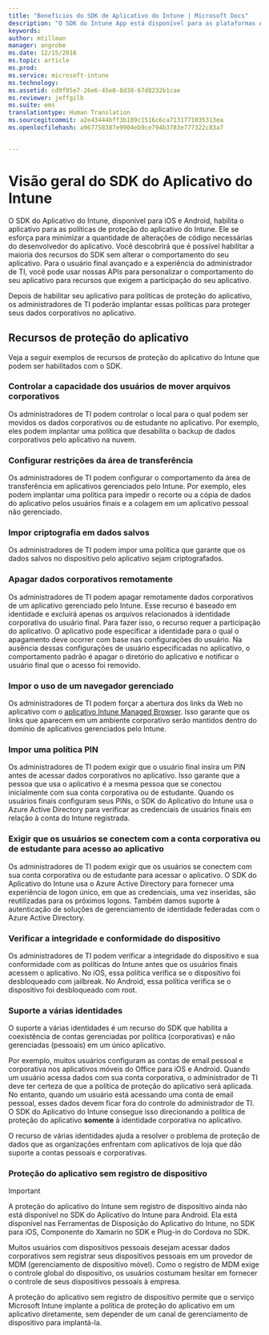 ```yaml
---
title: "Benefícios do SDK de Aplicativo do Intune | Microsoft Docs"
description: "O SDK do Intune App está disponível para as plataformas Android e iOS, e habilita os recursos de gerenciamento de aplicativos móveis com o Microsoft Intune."
keywords: 
author: mtillman
manager: angrobe
ms.date: 12/15/2016
ms.topic: article
ms.prod: 
ms.service: microsoft-intune
ms.technology: 
ms.assetid: cd9f05e7-26e6-45e0-8d38-67d8232b1cae
ms.reviewer: jeffgilb
ms.suite: ems
translationtype: Human Translation
ms.sourcegitcommit: a2e43444bff3b189c1516c6ca7131771035313ea
ms.openlocfilehash: a967758387e9904eb9ce794b3783e777322c83a7


---
```


# <a name="intune-app-sdk-overview"></a>Visão geral do SDK do Aplicativo do Intune
O SDK do Aplicativo do Intune, disponível para iOS e Android, habilita o aplicativo para as políticas de proteção do aplicativo do Intune. Ele se esforça para minimizar a quantidade de alterações de código necessárias do desenvolvedor do aplicativo. Você descobrirá que é possível habilitar a maioria dos recursos do SDK sem alterar o comportamento do seu aplicativo. Para o usuário final avançado e a experiência do administrador de TI, você pode usar nossas APIs para personalizar o comportamento do seu aplicativo para recursos que exigem a participação do seu aplicativo.

Depois de habilitar seu aplicativo para políticas de proteção do aplicativo, os administradores de TI poderão implantar essas políticas para proteger seus dados corporativos no aplicativo.

## <a name="app-protection-features"></a>Recursos de proteção do aplicativo

Veja a seguir exemplos de recursos de proteção do aplicativo do Intune que podem ser habilitados com o SDK.

### <a name="control-users-ability-to-move-corporate-files"></a>Controlar a capacidade dos usuários de mover arquivos corporativos
Os administradores de TI podem controlar o local para o qual podem ser movidos os dados corporativos ou de estudante no aplicativo. Por exemplo, eles podem implantar uma política que desabilita o backup de dados corporativos pelo aplicativo na nuvem.

### <a name="configure-clipboard-restrictions"></a>Configurar restrições da área de transferência
Os administradores de TI podem configurar o comportamento da área de transferência em aplicativos gerenciados pelo Intune. Por exemplo, eles podem implantar uma política para impedir o recorte ou a cópia de dados do aplicativo pelos usuários finais e a colagem em um aplicativo pessoal não gerenciado.

### <a name="enforce-encryption-on-saved-data"></a>Impor criptografia em dados salvos
Os administradores de TI podem impor uma política que garante que os dados salvos no dispositivo pelo aplicativo sejam criptografados.

### <a name="remotely-wipe-corporate-data"></a>Apagar dados corporativos remotamente
Os administradores de TI podem apagar remotamente dados corporativos de um aplicativo gerenciado pelo Intune. Esse recurso é baseado em identidade e excluirá apenas os arquivos relacionados à identidade corporativa do usuário final. Para fazer isso, o recurso requer a participação do aplicativo. O aplicativo pode especificar a identidade para o qual o apagamento deve ocorrer com base nas configurações do usuário. Na ausência dessas configurações de usuário especificadas no aplicativo, o comportamento padrão é apagar o diretório do aplicativo e notificar o usuário final que o acesso foi removido.

### <a name="enforce-the-use-of-a-managed-browser"></a>Impor o uso de um navegador gerenciado
Os administradores de TI podem forçar a abertura dos links da Web no aplicativo com o [aplicativo Intune Managed Browser](../deploy-use/manage-internet-access-using-managed-browser-policies.md). Isso garante que os links que aparecem em um ambiente corporativo serão mantidos dentro do domínio de aplicativos gerenciados pelo Intune.

### <a name="enforce-a-pin-policy"></a>Impor uma política PIN
Os administradores de TI podem exigir que o usuário final insira um PIN antes de acessar dados corporativos no aplicativo. Isso garante que a pessoa que usa o aplicativo é a mesma pessoa que se conectou inicialmente com sua conta corporativa ou de estudante. Quando os usuários finais configuram seus PINs, o SDK do Aplicativo do Intune usa o Azure Active Directory para verificar as credenciais de usuários finais em relação à conta do Intune registrada.

### <a name="require-users-to-sign-in-with-work-or-school-account-for-app-access"></a>Exigir que os usuários se conectem com a conta corporativa ou de estudante para acesso ao aplicativo
Os administradores de TI podem exigir que os usuários se conectem com sua conta corporativa ou de estudante para acessar o aplicativo. O SDK do Aplicativo do Intune usa o Azure Active Directory para fornecer uma experiência de logon único, em que as credenciais, uma vez inseridas, são reutilizadas para os próximos logons. Também damos suporte à autenticação de soluções de gerenciamento de identidade federadas com o Azure Active Directory.

### <a name="check-device-health-and-compliance"></a>Verificar a integridade e conformidade do dispositivo
Os administradores de TI podem verificar a integridade do dispositivo e sua conformidade com as políticas do Intune antes que os usuários finais acessem o aplicativo. No iOS, essa política verifica se o dispositivo foi desbloqueado com jailbreak. No Android, essa política verifica se o dispositivo foi desbloqueado com root.

### <a name="multi-identity-support"></a>Suporte a várias identidades
O suporte a várias identidades é um recurso do SDK que habilita a coexistência de contas gerenciadas por política (corporativas) e não gerenciadas (pessoais) em um único aplicativo.

Por exemplo, muitos usuários configuram as contas de email pessoal e corporativa nos aplicativos móveis do Office para iOS e Android. Quando um usuário acessa dados com sua conta corporativa, o administrador de TI deve ter certeza de que a política de proteção do aplicativo será aplicada. No entanto, quando um usuário está acessando uma conta de email pessoal, esses dados devem ficar fora do controle do administrador de TI. O SDK do Aplicativo do Intune consegue isso direcionando a política de proteção do aplicativo **somente** à identidade corporativa no aplicativo.

O recurso de várias identidades ajuda a resolver o problema de proteção de dados que as organizações enfrentam com aplicativos de loja que dão suporte a contas pessoais e corporativas.


### <a name="app-protection-without-device-enrollment"></a>Proteção do aplicativo sem registro de dispositivo

>[!IMPORTANT]
>A proteção do aplicativo do Intune sem registro de dispositivo ainda não está disponível no SDK do Aplicativo do Intune para Android. Ela está disponível nas Ferramentas de Disposição do Aplicativo do Intune, no SDK para iOS, Componente do Xamarin no SDK e Plug-in do Cordova no SDK.


Muitos usuários com dispositivos pessoais desejam acessar dados corporativos sem registrar seus dispositivos pessoais em um provedor de MDM (gerenciamento de dispositivo móvel). Como o registro de MDM exige o controle global do dispositivo, os usuários costumam hesitar em fornecer o controle de seus dispositivos pessoais à empresa.

A proteção do aplicativo sem registro de dispositivo permite que o serviço Microsoft Intune implante a política de proteção do aplicativo em um aplicativo diretamente, sem depender de um canal de gerenciamento de dispositivo para implantá-la.



<!--HONumber=Dec16_HO5-->


